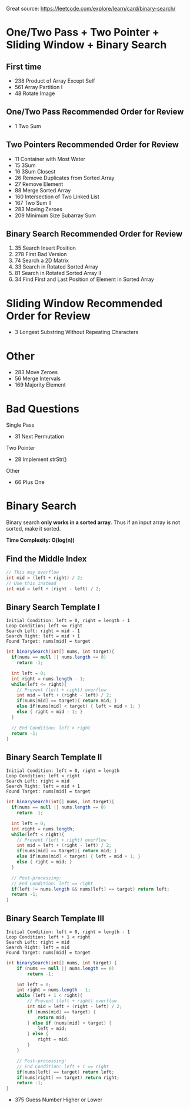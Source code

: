 Great source: https://leetcode.com/explore/learn/card/binary-search/
# One/Two Pass + Two Pointer + Sliding Window + Binary Search
## First time
* 238 Product of Array Except Self
* 561 Array Partition I 
* 48 Rotate Image

## One/Two Pass Recommended Order for Review
* 1 Two Sum

## Two Pointers Recommended Order for Review
* 11 Container with Most Water
* 15 3Sum
* 16 3Sum Closest
* 26 Remove Duplicates from Sorted Array
* 27 Remove Element
* 88 Merge Sorted Array
* 160 Intersection of Two Linked List
* 167 Two Sum II
* 283 Moving Zeroes
* 209 Minimum Size Subarray Sum

## Binary Search Recommended Order for Review
1. 35 Search Insert Position
2. 278 First Bad Version
3. 74	Search a 2D Matrix
4. 33	Search in Rotated Sorted Array
5. 81	Search in Rotated Sorted Array II
6. 34 Find First and Last Position of Element in Sorted Array

# Sliding Window Recommended Order for Review
* 3 Longest Substring Without Repeating Characters   

# Other
* 283 Move Zeroes
* 56 Merge Intervals
* 169 Majority Element

# Bad Questions
Single Pass
* 31 Next Permutation

Two Pointer
* 28 Implement strStr()

Other
* 66 Plus One

# Binary Search
Binary search **only works in a sorted array**. Thus if an input array is not sorted, make it sorted.

**Time Complexity: O(log(n))**

## Find the Middle Index
```java
// This may overflow
int mid = (left + right) / 2;
// Use this instead
int mid = left + (right - left) / 2;
```

## Binary Search Template I
```
Initial Condition: left = 0, right = length - 1
Loop Condition: left <= right
Search Left: right = mid - 1
Search Right: left = mid + 1
Found Target: nums[mid] = target
```
```java
int binarySearch(int[] nums, int target){
  if(nums == null || nums.length == 0)
    return -1;

  int left = 0;
  int right = nums.length - 1;
  while(left <= right){
    // Prevent (left + right) overflow
    int mid = left + (right - left) / 2;
    if(nums[mid] == target){ return mid; }
    else if(nums[mid] < target) { left = mid + 1; }
    else { right = mid - 1; }
  }

  // End Condition: left > right
  return -1;
}
```
## Binary Search Template II
```
Initial Condition: left = 0, right = length
Loop Condition: left < right
Search Left: right = mid
Search Right: left = mid + 1
Found Target: nums[mid] = target
```
```java
int binarySearch(int[] nums, int target){
  if(nums == null || nums.length == 0)
    return -1;

  int left = 0;
  int right = nums.length;
  while(left < right){
    // Prevent (left + right) overflow
    int mid = left + (right - left) / 2;
    if(nums[mid] == target){ return mid; }
    else if(nums[mid] < target) { left = mid + 1; }
    else { right = mid; }
  }

  // Post-processing:
  // End Condition: left == right
  if(left != nums.length && nums[left] == target) return left;
  return -1;
}
```
## Binary Search Template III
```
Initial Condition: left = 0, right = length - 1
Loop Condition: left + 1 < right
Search Left: right = mid
Search Right: left = mid
Found Target: nums[mid] = target
```
```java
int binarySearch(int[] nums, int target) {
    if (nums == null || nums.length == 0)
        return -1;

    int left = 0;
    int right = nums.length - 1;
    while (left + 1 < right){
        // Prevent (left + right) overflow
        int mid = left + (right - left) / 2;
        if (nums[mid] == target) {
            return mid;
        } else if (nums[mid] < target) {
            left = mid;
        } else {
            right = mid;
        }
    }

    // Post-processing:
    // End Condition: left + 1 == right
    if(nums[left] == target) return left;
    if(nums[right] == target) return right;
    return -1;
}
```
* 375 Guess Number Higher or Lower
